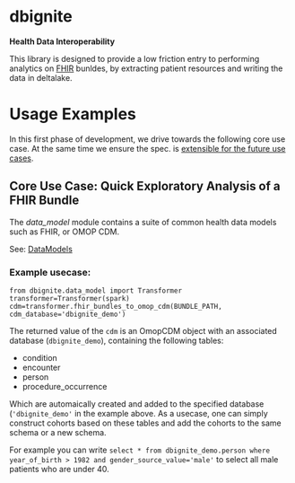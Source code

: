 # dbignite
__Health Data Interoperability__

This library is designed to provide a low friction entry to performing analytics on 
[FHIR](https://hl7.org/fhir/bundle.html) bunldes, by extracting patient resources and
writing the data in deltalake. 

# Usage Examples
In this first phase of development, we drive
towards the following core use case. At the same
time we ensure the spec. is [extensible for the future
use cases](#future-extensions).

## Core Use Case: Quick Exploratory Analysis of a FHIR Bundle

The _data_model_ module contains a suite of common
health data models such as FHIR, or OMOP CDM. 

See: [DataModels](#datamodels)

### Example usecase:

```
from dbignite.data_model import Transformer
transformer=Transformer(spark)
cdm=transformer.fhir_bundles_to_omop_cdm(BUNDLE_PATH, cdm_database='dbignite_demo')
```

The returned value of the `cdm` is an OmopCDM object with an associated database (`dbignite_demo`), containing the following tables:

- condition
- encounter
- person
- procedure_occurrence

Which are automaically created and added to the specified database (`'dbignite_demo'` in the example above.
As a usecase, one can simply construct cohorts based on these tables and add the cohorts to the same schema or a new schema.

For example you can write `select * from dbignite_demo.person where year_of_birth > 1982 and gender_source_value='male'` to select all male patients who are under 40. 
